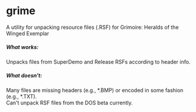 # grime
A utility for unpacking resource files (.RSF) for Grimoire: Heralds of the Winged Exemplar

##### What works:
Unpacks files from SuperDemo and Release RSFs according to header info.

##### What doesn't:
Many files are missing headers (e.g., *.BMP) or encoded in some fashion (e.g., *.TXT).<br>
Can't unpack RSF files from the DOS beta currently.
